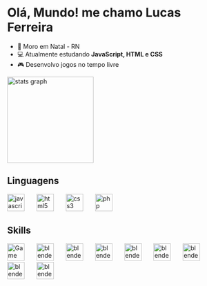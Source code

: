 # Olá, Mundo! me chamo Lucas Ferreira
- 🌌 Moro em Natal - RN
- 💻 Atualmente estudando **JavaScript, HTML e CSS**
- 🎮 Desenvolvo jogos no tempo livre

<div align="left">
  <img src="https://github-readme-stats.vercel.app/api?username=lucasilvafe&hide_title=false&hide_rank=false&show_icons=true&include_all_commits=true&count_private=true&disable_animations=false&theme=github_dark&locale=pt-br&hide_border=true" height="200" alt="stats graph"  />
</div>

## Linguagens

<div align="left">
  <img src="https://cdn.jsdelivr.net/gh/devicons/devicon/icons/javascript/javascript-plain.svg" height="40" alt="javascript logo"  />
  <img width="20" />
  <img src="https://cdn.jsdelivr.net/gh/devicons/devicon/icons/html5/html5-plain-wordmark.svg" height="40" alt="html5 logo"  />
  <img width="20" />
  <img src="https://cdn.jsdelivr.net/gh/devicons/devicon/icons/css3/css3-plain-wordmark.svg" height="40" alt="css3 logo"  />
  <img width="20" />
  <img src="https://cdn.jsdelivr.net/gh/devicons/devicon/icons/php/php-plain.svg" height="40" alt="php logo"  />
</div>

## Skills

<div align="left">
  <img src="https://cdn2.steamgriddb.com/icon/e500b7708a865ec27eef36c33953b06e/32/256x256.png" height="40" alt="Game Maker Studio 2 logo"  /> 
  <img width="20" />
  <img src="https://cdn.jsdelivr.net/gh/devicons/devicon/icons/blender/blender-original.svg" height="40" alt="blender logo"  />
  <img width="20" />
  <img src="https://git-scm.com/images/logos/downloads/Git-Icon-1788C.png" height="40" alt="blender logo"  />
  <img width="20" />
  <img src="https://cdn-icons-png.flaticon.com/512/25/25231.png" height="40" alt="blender logo"  />
  <img width="20" />
  <img src="https://cdn.icon-icons.com/icons2/2107/PNG/512/file_type_light_gamemaker_icon_130463.png" height="40" alt="blender logo"  />
  <img width="20" />
  <img src="https://cdn.icon-icons.com/icons2/2107/PNG/512/file_type_light_gamemaker_icon_130463.png" height="40" alt="blender logo"  />
  <img width="20" />
  <img src="https://cdn.icon-icons.com/icons2/2107/PNG/512/file_type_light_gamemaker_icon_130463.png" height="40" alt="blender logo"  />
  <img width="20" />
  <img src="https://cdn.icon-icons.com/icons2/2107/PNG/512/file_type_light_gamemaker_icon_130463.png" height="40" alt="blender logo"  />
  <img width="20" />
  <img src="https://cdn.icon-icons.com/icons2/2107/PNG/512/file_type_light_gamemaker_icon_130463.png" height="40" alt="blender logo"  />
</div>
